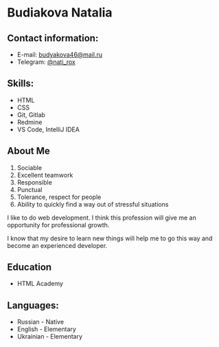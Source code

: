 # Budiakova Natalia

## Contact information:
- E-mail: budyakova46@mail.ru
- Telegram: [@nati_rox](https://t.me/nati_rox)

## Skills:
- HTML
- CSS
- Git, Gitlab
- Redmine
- VS Code, IntelliJ IDEA

## About Me

1. Sociable
1. Excellent teamwork
1. Responsible
1. Punctual
1. Tolerance, respect for people
1. Ability to quickly find a way out of stressful situations

I like to do web development. I think this profession will give me an opportunity for professional growth.

I know that my desire to learn new things will help me to go this way and become an experienced developer.

## Education
- HTML Academy

## Languages:
- Russian - Native
- English - Elementary
- Ukrainian - Elementary
